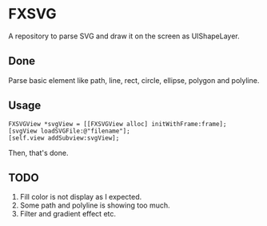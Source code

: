 # FXSVG
A repository to parse SVG and draw it on the screen as UIShapeLayer.

## Done
Parse basic element like path, line, rect, circle, ellipse, polygon and polyline.

## Usage
```
FXSVGView *svgView = [[FXSVGView alloc] initWithFrame:frame];
[svgView loadSVGFile:@"filename"];
[self.view addSubview:svgView];
```
Then, that's done.

## TODO
1. Fill color is not display as I expected.
2. Some path and polyline is showing too much.
3. Filter and gradient effect etc.


